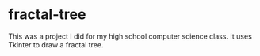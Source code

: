 # fractal-tree
This was a project I did for my high school computer science class.  It uses Tkinter to draw a fractal tree.

